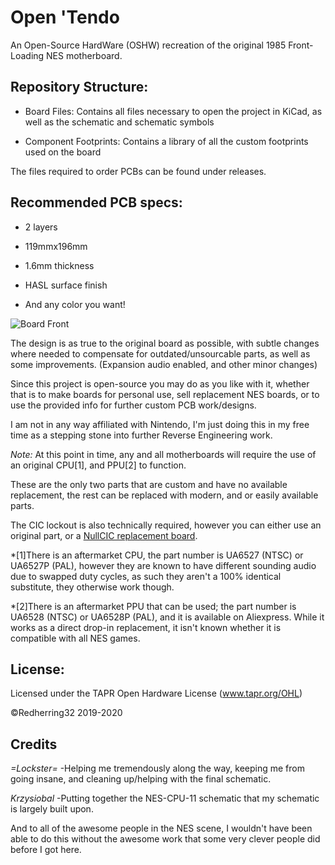 # Open 'Tendo
An Open-Source HardWare (OSHW) recreation of the original 1985 Front-Loading NES motherboard.

## Repository Structure:

* Board Files: Contains all files necessary to open the project in KiCad, as well as the schematic and schematic symbols

* Component Footprints: Contains a library of all the custom footprints used on the board


The files required to order PCBs can be found under releases.

## Recommended PCB specs:

* 2 layers

* 119mmx196mm

* 1.6mm thickness

* HASL surface finish

* And any color you want!

![Board Front](https://i.imgur.com/nQP6BoM.jpg)

The design is as true to the original board as possible, with subtle changes where needed to compensate for outdated/unsourcable parts,
as well as some improvements. (Expansion audio enabled, and other minor changes)

Since this project is open-source you may do as you like with it, whether that is to make boards for personal use, sell replacement NES boards, or to use the provided info for further custom PCB work/designs.

I am not in any way affiliated with Nintendo, I'm just doing this in my free time as a stepping stone into further Reverse Engineering work.

*Note:* At this point in time, any and all motherboards will require the use of an original CPU[1],  and PPU[2] to function.
  
These are the only two parts that are custom and have no available replacement, the rest can be replaced with modern, and or easily available parts.


The CIC lockout is also technically required, however you can either use an original part, or a [NullCIC replacement board](https://github.com/Redherring32/NullCIC).


*[1]There is an aftermarket CPU, the part number is UA6527 (NTSC) or UA6527P (PAL), however they are known to have different sounding audio due to swapped duty cycles, as such they aren't a 100% identical substitute, they otherwise work though.

*[2]There is an aftermarket PPU that can be used; the part number is UA6528 (NTSC) or UA6528P (PAL), and it is available on Aliexpress.
While it works as a direct drop-in replacement, it isn't known whether it is compatible with all NES games.


## License:

Licensed under
the TAPR Open Hardware License (www.tapr.org/OHL)

©Redherring32 2019-2020


## Credits
*=Lockster=* -Helping me tremendously along the way, keeping me from going insane, and cleaning up/helping with the final schematic. 


*Krzysiobal* -Putting together the NES-CPU-11 schematic that my schematic is largely built upon.


And to all of the awesome people in the NES scene, I wouldn't have been able to do this without the awesome work that some very clever people did before I got here. 


